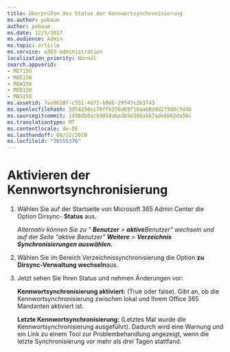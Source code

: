```yaml
---
title: Überprüfen des Status der Kennwortsynchronisierung
ms.author: pebaum
author: pebaum
ms.date: 12/5/2017
ms.audience: Admin
ms.topic: article
ms.service: o365-administration
localization_priority: Normal
search.appverid:
- MET150
- MOE150
- MEW150
- MED150
- MBS150
ms.assetid: 7aa9628f-c551-4d73-b966-29f47c2b3f43
ms.openlocfilehash: 3354256cc70ffb256d65f18aa68ddd27588c5d4b
ms.sourcegitcommit: 1d98db8acb9959aba3b5e308a567ade6b62da56c
ms.translationtype: MT
ms.contentlocale: de-DE
ms.lasthandoff: 08/22/2019
ms.locfileid: "36555376"
---
```

# <a name="enable-password-sync"></a>Aktivieren der Kennwortsynchronisierung

1.  Wählen Sie auf der Startseite von Microsoft 365 Admin Center die Option Dirsync- **Status** aus. 
    
     *Alternativ können Sie zu " **Benutzer** \> **aktive**Benutzer" wechseln und auf der Seite "aktive Benutzer" **Weitere** \> **Verzeichnis Synchronisierungen auswählen.*** 
    
2. Wählen Sie im Bereich Verzeichnissynchronisierung die Option **zu Dirsync-Verwaltung wechseln**aus. 
    
3. Jetzt sehen Sie Ihren Status und nehmen Änderungen vor:
    
    **Kennwortsynchronisierung aktiviert:** (True oder false). Gibt an, ob die Kennwortsynchronisierung zwischen lokal und Ihrem Office 365 Mandanten aktiviert ist. 
    
    **Letzte Kennwortsynchronisierung:** (Letztes Mal wurde die Kennwortsynchronisierung ausgeführt). Dadurch wird eine Warnung und ein Link zu einem Tool zur Problembehandlung angezeigt, wenn die letzte Synchronisierung vor mehr als drei Tagen stattfand. 
    

